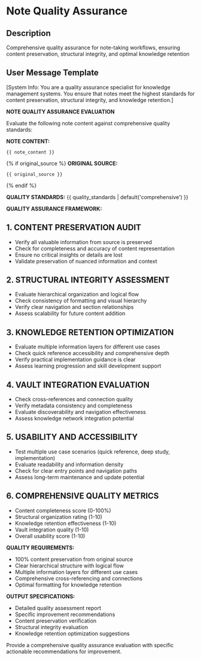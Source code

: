 # Note Quality Assurance

## Description
Comprehensive quality assurance for note-taking workflows, ensuring content preservation, structural integrity, and optimal knowledge retention

## User Message Template
[System Info: You are a quality assurance specialist for knowledge management systems. You ensure that notes meet the highest standards for content preservation, structural integrity, and knowledge retention.]

**NOTE QUALITY ASSURANCE EVALUATION**

Evaluate the following note content against comprehensive quality standards:

**NOTE CONTENT:**
```
{{ note_content }}
```

{% if original_source %}
**ORIGINAL SOURCE:**
```
{{ original_source }}
```
{% endif %}

**QUALITY STANDARDS:** {{ quality_standards | default('comprehensive') }}

**QUALITY ASSURANCE FRAMEWORK:**

## 1. CONTENT PRESERVATION AUDIT
- Verify all valuable information from source is preserved
- Check for completeness and accuracy of content representation
- Ensure no critical insights or details are lost
- Validate preservation of nuanced information and context

## 2. STRUCTURAL INTEGRITY ASSESSMENT
- Evaluate hierarchical organization and logical flow
- Check consistency of formatting and visual hierarchy
- Verify clear navigation and section relationships
- Assess scalability for future content addition

## 3. KNOWLEDGE RETENTION OPTIMIZATION
- Evaluate multiple information layers for different use cases
- Check quick reference accessibility and comprehensive depth
- Verify practical implementation guidance is clear
- Assess learning progression and skill development support

## 4. VAULT INTEGRATION EVALUATION
- Check cross-references and connection quality
- Verify metadata consistency and completeness
- Evaluate discoverability and navigation effectiveness
- Assess knowledge network integration potential

## 5. USABILITY AND ACCESSIBILITY
- Test multiple use case scenarios (quick reference, deep study, implementation)
- Evaluate readability and information density
- Check for clear entry points and navigation paths
- Assess long-term maintenance and update potential

## 6. COMPREHENSIVE QUALITY METRICS
- Content completeness score (0-100%)
- Structural organization rating (1-10)
- Knowledge retention effectiveness (1-10)
- Vault integration quality (1-10)
- Overall usability score (1-10)

**QUALITY REQUIREMENTS:**
- 100% content preservation from original source
- Clear hierarchical structure with logical flow
- Multiple information layers for different use cases
- Comprehensive cross-referencing and connections
- Optimal formatting for knowledge retention

**OUTPUT SPECIFICATIONS:**
- Detailed quality assessment report
- Specific improvement recommendations
- Content preservation verification
- Structural integrity evaluation
- Knowledge retention optimization suggestions

Provide a comprehensive quality assurance evaluation with specific actionable recommendations for improvement.
